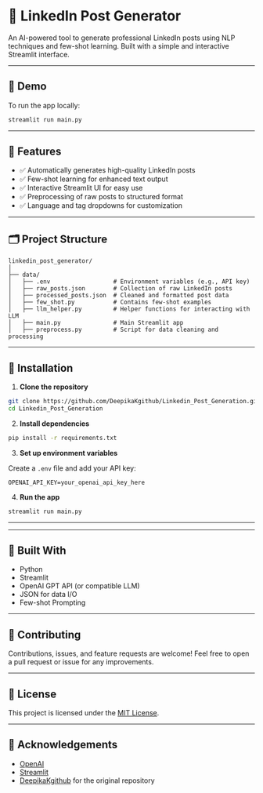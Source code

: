 
# 🧠 LinkedIn Post Generator

An AI-powered tool to generate professional LinkedIn posts using NLP techniques and few-shot learning. Built with a simple and interactive Streamlit interface.

---

## 🚀 Demo

To run the app locally:

```bash
streamlit run main.py
````

---

## 📌 Features

* ✅ Automatically generates high-quality LinkedIn posts
* ✅ Few-shot learning for enhanced text output
* ✅ Interactive Streamlit UI for easy use
* ✅ Preprocessing of raw posts to structured format
* ✅ Language and tag dropdowns for customization

---

## 🗂️ Project Structure

```
linkedin_post_generator/
│
├── data/
│   ├── .env                  # Environment variables (e.g., API key)
│   ├── raw_posts.json        # Collection of raw LinkedIn posts
│   ├── processed_posts.json  # Cleaned and formatted post data
│   ├── few_shot.py           # Contains few-shot examples
│   ├── llm_helper.py         # Helper functions for interacting with LLM
│   ├── main.py               # Main Streamlit app
│   ├── preprocess.py         # Script for data cleaning and processing
```

---

## 🔧 Installation

1. **Clone the repository**

```bash
git clone https://github.com/DeepikaKgithub/Linkedin_Post_Generation.git
cd Linkedin_Post_Generation
```

2. **Install dependencies**

```bash
pip install -r requirements.txt
```

3. **Set up environment variables**

Create a `.env` file and add your API key:

```
OPENAI_API_KEY=your_openai_api_key_here
```

4. **Run the app**

```bash
streamlit run main.py
```

---


---

## 🤖 Built With

* Python
* Streamlit
* OpenAI GPT API (or compatible LLM)
* JSON for data I/O
* Few-shot Prompting

---

## 🤝 Contributing

Contributions, issues, and feature requests are welcome!
Feel free to open a pull request or issue for any improvements.

---

## 📄 License

This project is licensed under the [MIT License](LICENSE).

---

## 🙏 Acknowledgements

* [OpenAI](https://openai.com/)
* [Streamlit](https://streamlit.io/)
* [DeepikaKgithub](https://github.com/DeepikaKgithub) for the original repository

```



```
